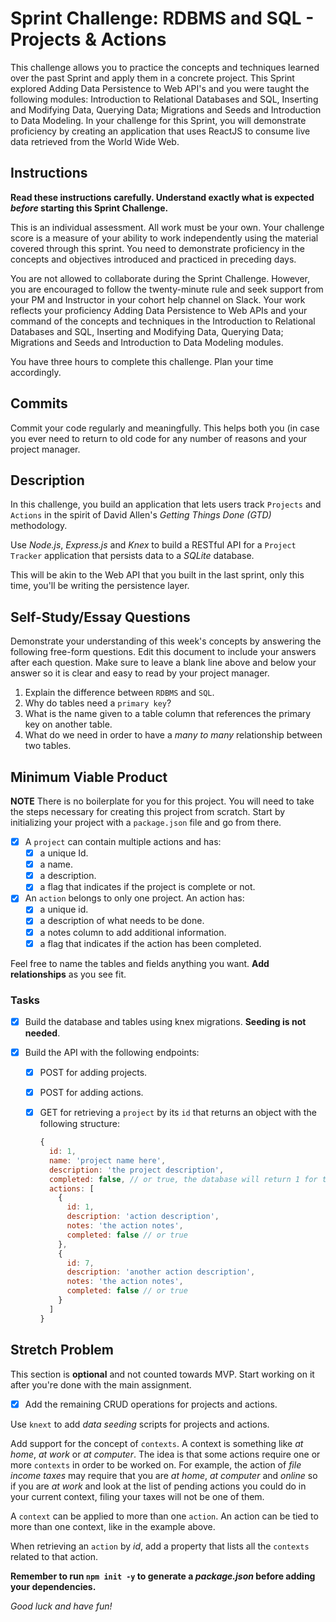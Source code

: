 # Sprint Challenge: RDBMS and SQL - Projects & Actions

This challenge allows you to practice the concepts and techniques learned over the past Sprint and apply them in a concrete project. This Sprint explored Adding Data Persistence to Web API's and you were taught the following modules: Introduction to Relational Databases and SQL, Inserting and Modifying Data, Querying Data; Migrations and Seeds and Introduction to Data Modeling. In your challenge for this Sprint, you will demonstrate proficiency by creating an application that uses ReactJS to consume live data retrieved from the World Wide Web.

## Instructions

**Read these instructions carefully. Understand exactly what is expected _before_ starting this Sprint Challenge.**

This is an individual assessment. All work must be your own. Your challenge score is a measure of your ability to work independently using the material covered through this sprint. You need to demonstrate proficiency in the concepts and objectives introduced and practiced in preceding days.

You are not allowed to collaborate during the Sprint Challenge. However, you are encouraged to follow the twenty-minute rule and seek support from your PM and Instructor in your cohort help channel on Slack. Your work reflects your proficiency Adding Data Persistence to Web APIs and your command of the concepts and techniques in the Introduction to Relational Databases and SQL, Inserting and Modifying Data, Querying Data; Migrations and Seeds and Introduction to Data Modeling modules.

You have three hours to complete this challenge. Plan your time accordingly.

## Commits

Commit your code regularly and meaningfully. This helps both you (in case you ever need to return to old code for any number of reasons and your project manager.

## Description

In this challenge, you build an application that lets users track `Projects` and `Actions` in the spirit of David Allen's _Getting Things Done (GTD)_ methodology.

Use _Node.js_, _Express.js_ and _Knex_ to build a RESTful API for a `Project Tracker` application that persists data to a _SQLite_ database.

This will be akin to the Web API that you built in the last sprint, only this time, you'll be writing the persistence layer.

## Self-Study/Essay Questions

Demonstrate your understanding of this week's concepts by answering the following free-form questions. Edit this document to include your answers after each question. Make sure to leave a blank line above and below your answer so it is clear and easy to read by your project manager.

1. Explain the difference between `RDBMS` and `SQL`.
1. Why do tables need a `primary key`?
1. What is the name given to a table column that references the primary key on another table.
1. What do we need in order to have a _many to many_ relationship between two tables.

## Minimum Viable Product

**NOTE** There is no boilerplate for you for this project. You will need to take the steps necessary for creating this project from scratch. Start by initializing your project with a `package.json` file and go from there.

- [x] A `project` can contain multiple actions and has:
  - [x] a unique Id.
  - [x] a name.
  - [x] a description.
  - [x] a flag that indicates if the project is complete or not.
- [x] An `action` belongs to only one project. An action has:
  - [x] a unique id.
  - [x] a description of what needs to be done.
  - [x] a notes column to add additional information.
  - [x] a flag that indicates if the action has been completed.

Feel free to name the tables and fields anything you want. **Add relationships** as you see fit.

### Tasks

- [x] Build the database and tables using knex migrations. **Seeding is not needed**.
- [x] Build the API with the following endpoints:

  - [x] POST for adding projects.
  - [x] POST for adding actions.
  - [x] GET for retrieving a `project` by its `id` that returns an object with the following structure:

    ```js
    {
      id: 1,
      name: 'project name here',
      description: 'the project description',
      completed: false, // or true, the database will return 1 for true and 0 for false
      actions: [
        {
          id: 1,
          description: 'action description',
          notes: 'the action notes',
          completed: false // or true
        },
        {
          id: 7,
          description: 'another action description',
          notes: 'the action notes',
          completed: false // or true
        }
      ]
    }
    ```

## Stretch Problem

This section is **optional** and not counted towards MVP. Start working on it after you're done with the main assignment.

- [x] Add the remaining CRUD operations for projects and actions.

Use `knext` to add _data seeding_ scripts for projects and actions.

Add support for the concept of `contexts`. A context is something like _at home_, _at work_ or _at computer_. The idea is that some actions require one or more `contexts` in order to be worked on. For example, the action of _file income taxes_ may require that you are _at home_, _at computer_ and _online_ so if you are _at work_ and look at the list of pending actions you could do in your current context, filing your taxes will not be one of them.

A `context` can be applied to more than one `action`. An action can be tied to more than one context, like in the example above.

When retrieving an `action` by _id_, add a property that lists all the `contexts` related to that action.

**Remember to run `npm init -y` to generate a _package.json_ before adding your dependencies.**

_Good luck and have fun!_
